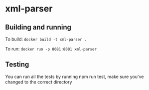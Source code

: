 # xml-parser

## Building and running

To build: `docker build -t xml-parser .`

To run: `docker run -p 8081:8081 xml-parser`

## Testing

You can run all the tests by running npm run test, make sure you've changed to the correct directory
